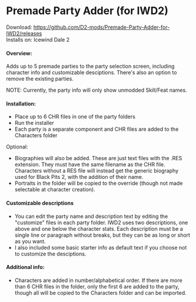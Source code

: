 # Premade Party Adder (for IWD2)
Download: https://github.com/D2-mods/Premade-Party-Adder-for-IWD2/releases  
Installs on: Icewind Dale 2


#### Overview:
Adds up to 5 premade parties to the party selection screen, including character info and customizable desciptions. 
There's also an option to remove the existing parties.

NOTE: Currently, the party info will only show unmodded Skill/Feat names.


#### Installation:
- Place up to 6 CHR files in one of the party folders
- Run the installer
- Each party is a separate component and CHR files are added to the Characters folder
	
Optional: 
- Biographies will also be added. These are just text files with the .RES extension. They must have the same filename as the CHR file. Characters without a RES file will instead get the generic biography used for Black Pits 2, with the addition of their name.
- Portraits in the folder will be copied to the override (though not made selectable at character creation).


#### Customizable descriptions
- You can edit the party name and description text by editing the "customize" files in each party folder. IWD2 uses two descriptions, one above and one below the character stats. Each description must be a single line or paragraph without breaks, but they can be as long or short as you want.
- I also included some basic starter info as default text if you choose not to customize the desciptions.


#### Additional info:
- Characters are added in number/alphabetical order. If there are more than 6 CHR files in the folder, only the first 6 are added to the party, though all will be copied to the Characters folder and can be imported.
